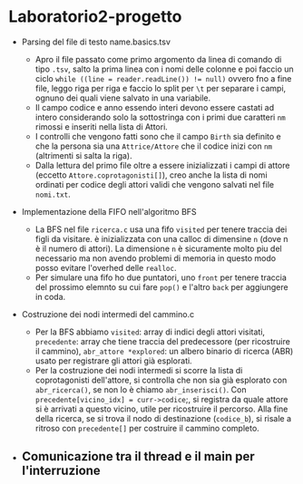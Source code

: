 # Laboratorio2-progetto
- Parsing del file di testo name.basics.tsv
  - Apro il file passato come primo argomento da linea di comando di tipo `.tsv`, salto la prima linea con i nomi delle colonne e poi faccio un ciclo `while ((line = reader.readLine()) != null)` ovvero fno a fine file, leggo riga per riga e faccio lo split per `\t` per separare i campi, ognuno dei quali viene salvato in una variabile.
  - Il campo codice e anno essendo interi devono essere castati ad intero considerando solo la sottostringa con i primi due caratteri `nm` rimossi e inseriti nella lista di Attori.
  - I controlli che vengono fatti sono che il campo `Birth` sia definito e che la persona sia una `Attrice/Attore` che il codice inizi con `nm` (altrimenti si salta la riga).
  - Dalla lettura del primo file oltre a essere inizializzati i campi di attore (eccetto `Attore.coprotagonisti[]`), creo anche la lista di nomi ordinati per codice degli attori validi che vengono salvati nel file `nomi.txt`.
- Implementazione della FIFO nell'algoritmo BFS
  - La BFS nel file `ricerca.c` usa una fifo `visited` per tenere traccia dei figli da visitare. è inizializzata con una calloc di dimensine `n` (dove n è il numero di attori). La dimensione `n` è sicuramente molto piu del necessario ma non avendo problemi di memoria in questo modo posso evitare l'overhed delle `realloc`.
  - Per simulare una fifo ho due puntatori, uno `front` per tenere traccia del prossimo elemnto su cui fare `pop()` e l'altro `back` per aggiungere in coda.
- Costruzione dei nodi intermedi del cammino.c
  - Per la BFS abbiamo `visited`: array di indici degli attori visitati, `precedente`: array che tiene traccia del predecessore (per ricostruire il cammino), `abr_attore *explored`: un albero binario di ricerca (ABR) usato per registrare gli attori già esplorati.
  - Per la costruzione dei nodi intermedi si scorre la lista di coprotagonisti dell'attore, si controlla che non sia già esplorato con `abr_ricerca()`, se non lo è chiamo `abr_inserisci()`. Con `precedente[vicino_idx] = curr->codice`;, si registra da quale attore si è arrivati a questo vicino, utile per ricostruire il percorso. Alla fine della ricerca, se si trova il nodo di destinazione (`codice_b`), si risale a ritroso con `precedente[]` per costruire il cammino completo.


- Comunicazione tra il thread e il main per l'interruzione
  -  

